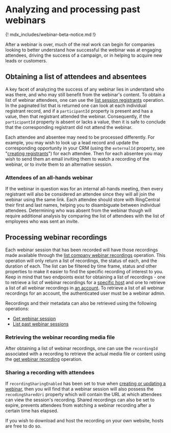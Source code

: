 # Analyzing and processing past webinars

{! mdx_includes/webinar-beta-notice.md !}

After a webinar is over, much of the real work can begin for companies looking to better understand how successful the webinar was at engaging attendees, driving the success of a campaign, or in helping to acquire new leads or customers. 

## Obtaining a list of attendees and absentees

A key facet of analyzing the success of any webinar lies in understand who was there, and who may still benefit from the webinar's content. To obtain a list of webinar attendees, one can use the [list session registrants](https://developers.ringcentral.com/api-reference/Registrants/rcwRegListRegistrants) operation. In the paginated list that is returned one can look at each individual registrant record, and if a `participantId` property is present and has a value, then that registrant attended the webinar. Consequently, if the `participantId` property is absent or lacks a value, then it is safe to conclude that the corresponding registrant did not attend the webinar. 

Each attendee and absentee may need to be processed differently. For example, you may wish to look up a lead record and update the corresponding opportunity in your CRM (using the `externalId` property, see "[creating registrants](../registrants/)") for each attendee. Then for each absentee you may wish to send them an email inviting them to watch a recording of the webinar, or to invite them to an alternative session. 

### Attendees of an all-hands webinar

If the webinar in question was for an internal all-hands meeting, then every registrant will also be considered an attendee since they will all join the webinar using the same link. Each attendee should store with RingCentral their first and last names, helping you to disambiguate between individual attendees. Determining who was absent from the webinar though will require additional analysis by comparing the list of attendees with the list of employees who was sent an invite. 

## Processing webinar recordings

Each webinar session that has been recorded will have those recordings made available through the [list company webinar recordings](https://developers.ringcentral.com/api-reference/Historical-Recordings/rcwHistoryAdminListRecordings) operation. This operation will only return a list of recordings, the status of each, and the duration of each. The list can be filtered by time frame, status and other properties to make it easier to find the specific recording of interest to you. Keep in mind that two endpoints exist for obtaining a list of recordings - one to retrieve a list of webinar recordings for a [specific host](https://developers.ringcentral.com/api-reference/Historical-Recordings/rcwHistoryListRecordings) and one to retrieve a list of all webinar recordings in [an account](https://developers.ringcentral.com/api-reference/Historical-Recordings/rcwHistoryAdminListRecordings). To retrieve a list of all webinar recordings for an account, the authenticated user must be a webinar admin. 

Recordings and their metadata can also be retrieved using the following operations:

* [Get webinar session](https://developers.ringcentral.com/api-reference/Webinars-and-Sessions/rcwConfigGetSession)
* [List past webinar sessions](https://developers.ringcentral.com/api-reference/Historical-Webinars/rcwHistoryListAllSessions)

### Retrieving the webinar recording media file

After obtaining a list of webinar recordings, one can use the `recordingId` associated with a recording to retrieve the actual media file or content using the [get webinar recording](https://developers.ringcentral.com/api-reference/Historical-Recordings/rcwHistoryGetRecording) operation. 

### Sharing a recording with attendees

If `recordingSharingEnabled` has been set to true when [creating or updating a webinar](../creation/), then you will find that a webinar session will also possess the `recodingSharedUri` property which will contain the URL at which attendees can view the session's recording. Shared recordings can also be set to expire, prevents attendees from watching a webinar recording after a certain time has elapsed. 

If you wish to download and host the recording on your own website, hosts are free to do so. 

